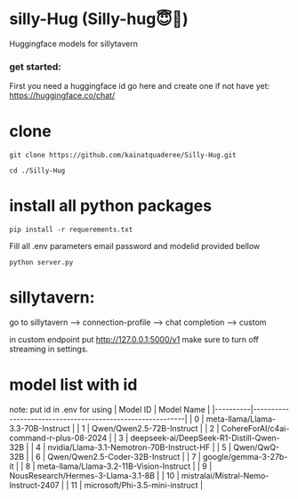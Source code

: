 # silly-Hug (Silly-hug😇🤗)
Huggingface models for sillytavern

### get started:
First you need a huggingface id
go here and create one if not have yet: https://huggingface.co/chat/
# clone 
```
git clone https://github.com/kainatquaderee/Silly-Hug.git
```
`cd ./Silly-Hug`
# install all python packages 
`pip install -r requerements.txt`


Fill all .env parameters
email password and modelid provided bellow

`python server.py`
# sillytavern:
go to sillytavern --> connection-profile --> chat completion --> custom

in custom endpoint put http://127.0.0.1:5000/v1
make sure to turn off streaming in settings.

# model list with id
note: put id in .env for using 
| Model ID | Model Name                                               |
|----------|-----------------------------------------------------------|
| 0        | meta-llama/Llama-3.3-70B-Instruct                         |
| 1        | Qwen/Qwen2.5-72B-Instruct                                 |
| 2        | CohereForAI/c4ai-command-r-plus-08-2024                   |
| 3        | deepseek-ai/DeepSeek-R1-Distill-Qwen-32B                  |
| 4        | nvidia/Llama-3.1-Nemotron-70B-Instruct-HF                 |
| 5        | Qwen/QwQ-32B                                              |
| 6        | Qwen/Qwen2.5-Coder-32B-Instruct                           |
| 7        | google/gemma-3-27b-it                                     |
| 8        | meta-llama/Llama-3.2-11B-Vision-Instruct                  |
| 9        | NousResearch/Hermes-3-Llama-3.1-8B                        |
| 10       | mistralai/Mistral-Nemo-Instruct-2407                      |
| 11       | microsoft/Phi-3.5-mini-instruct                           |


